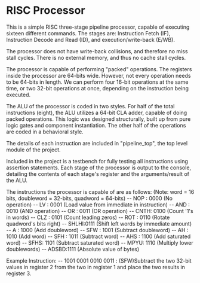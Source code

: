 # RISC Processor
This is a simple RISC three-stage pipeline processor, capable of executing sixteen different commands.
The stages are: Instruction Fetch (IF), Instruction Decode and Read (ID), and execution/write-back (E/WB).

The processor does not have write-back collisions, and therefore no miss stall cycles. There is no external memory, and thus no cache stall cycles.

The processor is capable of performing "packed" operations. The registers inside the processor are 64-bits wide. However, not every operation needs to be 64-bits in length. We can perform four 16-bit operations at the same time, or two 32-bit operations at once, depending on the instruction being executed.

The ALU of the processor is coded in two styles. For half of the total instructions (eight), the ALU utilizes a 64-bit CLA adder, capable of doing packed operations. This logic was designed structurally, built up from pure logic gates and component instantiation. The other half of the operations are coded in a behavioral style.

The details of each instruction are included in "pipeline_top", the top level module of the project.

Included in the project is a testbench for fully testing all instructions using assertion statements. Each stage of the processor is output to the console, detailing the contents of each stage's register and the arguments/result of the ALU.

The instructions the processor is capable of are as follows:
(Note: word = 16 bits, doubleword = 32-bits, quadword = 64-bits)
-- NOP : 0000 (No operation)
-- LV  : 0001 (Load value from immediate in instruction)
-- AND : 0010 (AND operation)
-- OR  : 0011 (OR operation)
-- CNTH: 0100 (Count '1's in words)
-- CLZ : 0101 (Count leading zeros)
-- ROT : 0110 (Rotate quadword's bits right)
-- SHLHI:0111 (Shift left words by immediate amount)
-- A   : 1000 (Add doubleword)
-- SFW : 1001 (Subtract doubleword)
-- AH  : 1010 (Add word)
-- SFH : 1011 (Subtract word)
-- AHS : 1100 (Add saturated word)
-- SFHS: 1101 (Subtract saturated word)
-- MPYU: 1110 (Multiply lower doublewords)
-- ADSBD:1111 (Absolute value of bytes)

Example Instruction:
-- 1001 0001 0010 0011 : (SFW)Subtract the two 32-bit values in register 2 from the two in register 1 and place the two results in register 3.
